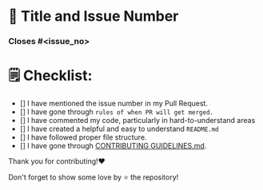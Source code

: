 # 🎯 Title and Issue Number

<!-- Please make sure issue number is mention in Pull Request else PR will not be merged. -->

### Closes #<issue_no>

<!-- Replace `issue_no` with the issue number which is fixed in this PR -->

# 🗒️ Checklist:

- [] I have mentioned the issue number in my Pull Request.
- []  I have gone through `rules of when PR will get merged.` 
- [] I have commented my code, particularly in hard-to-understand areas
- [] I have created a helpful and easy to understand `README.md`
- [] I have followed proper file structure.
- [] I have gone through [CONTRIBUTING GUIDELINES.md](../blob/main/CONTRIBUTING.md).

 Thank you for contributing!❤️ 

Don't forget to show some love by ⭐ the repository! 
